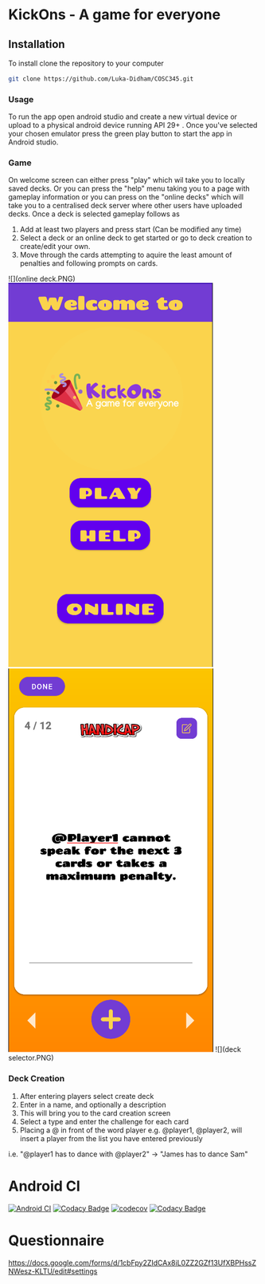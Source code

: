 # KickOns - A game for everyone 


## Installation

To install clone the repository to your computer

```bash
git clone https://github.com/Luka-Didham/COSC345.git
```

### Usage
To run the app open android studio and create a new virtual device or upload to a physical android device running API 29+ . Once you've selected your chosen emulator press the green play button to start the app in Android studio. 

### Game
On welcome screen can either press "play" which wil take you to locally saved decks. Or you can press the "help" menu taking you to a page with gameplay information or you can press on the "online decks" which will take you to a centralised deck server where other users have uploaded decks. Once a deck is selected gameplay follows as 

1. Add at least two players and press start (Can be modified any time)
2. Select a deck or an online deck to get started or go to deck creation to create/edit your own. 
3. Move through the cards attempting to aquire the least amount of penalties and following prompts on cards.

![](online deck.PNG)
![](welcome.PNG)
![](edit_deck.PNG)
![](deck selector.PNG)

### Deck Creation
1. After entering players select create deck
2. Enter in a name, and optionally a description
3. This will bring you to the card creation screen
4. Select a type and enter the challenge for each card
5. Placing a @ in front of the word player e.g. @player1, @player2, will insert a player from the list you have entered previously

i.e. "@player1 has to dance with @player2" -> "James has to dance Sam"

# Android CI
[![Android CI](https://github.com/Luka-Didham/COSC345/actions/workflows/android.yml/badge.svg)](https://github.com/Luka-Didham/COSC345/actions/workflows/android.yml)
[![Codacy Badge](https://app.codacy.com/project/badge/Grade/1046b7071d5d46749bc6d42538852e57)](https://www.codacy.com/gh/Luka-Didham/COSC345/dashboard?utm_source=github.com&amp;utm_medium=referral&amp;utm_content=Luka-Didham/COSC345&amp;utm_campaign=Badge_Grade)
[![codecov](https://codecov.io/gh/Luka-Didham/COSC345/branch/master/graph/badge.svg?token=Iely5P4K59)](https://app.codecov.io/gh/Luka-Didham/COSC345/tree/master)
[![Codacy Badge](https://app.codacy.com/project/badge/Coverage/1046b7071d5d46749bc6d42538852e57)](https://www.codacy.com/gh/Luka-Didham/COSC345/dashboard?utm_source=github.com&utm_medium=referral&utm_content=Luka-Didham/COSC345&utm_campaign=Badge_Coverage)

# Questionnaire
https://docs.google.com/forms/d/1cbFpy2ZIdCAx8iL0ZZ2GZf13UfXBPHssZNWesz-KLTU/edit#settings
